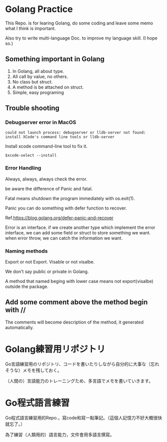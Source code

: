 # Golang Practice

This Repo. is for learing Golang, do some coding and leave some memo what I think is important.

Also try to write multi-language Doc. to improve my language skill. (I hope so.)

## Something important in Golang

1. In Golang, all about type.
2. All call by value, no others.
3. No class but struct.
4. A method is be attached on struct.
5. Simple, easy programing

## Trouble shooting

### Debugserver error in MacOS

~~~
could not launch process: debugserver or lldb-server not found: install XCode's command line tools or lldb-server
~~~

Install xcode command-line tool to fix it.

~~~
$xcode-select --install
~~~

### Error Handling

Always, always, always check the error.

be aware the difference of Panic and fatal.

Fatal means shutdown the program immediately with os.exit(1).

Panic you can do something with defer function to recover.

Ref.https://blog.golang.org/defer-panic-and-recover

Error is an interface. if we create another type which implement the error interface, we can add some field or struct to store something we want. when error throw, we can catch the information we want.

### Naming methods

Export or not Export.
Visable or not visalbe.

We don't say public or private in Golang.

A method that named beging with lower case means not export(visalbe) outside the package.

## Add some comment above the method begin with //

The comments will become description of the method, it generated automatically.

# Golang練習用リポジトリ

Go言語練習用のリポジトリ、コードを書いたりしながら自分的に大事な（忘れそうな）メモを残しておく。

（人間の）言語能力のトレーニングため、多言語でメモを書いていきます。

# Go程式語言練習

Go程式語言練習用的Repo.，寫code和寫一點筆記。（這個人記憶力不好大概很快就忘了。）

為了練習（人類用的）語言能力，文件會用多語言撰寫。